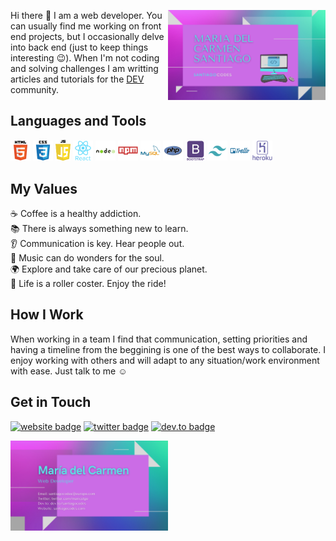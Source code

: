 <!--
**santiagocodes/santiagocodes** is a ✨ _special_ ✨ repository because its `README.md` (this file) appears on your GitHub profile.
# Maria del Carmen Santiago Betancourt - aka [santiagocodes](https://santiagocodes.com/)

Here are some ideas to get you started:

- 🔭 I’m currently working on ...
- 🌱 I’m currently learning ...
- 👯 I’m looking to collaborate on ...
- 🤔 I’m looking for help with ...
- 💬 Ask me about ...
- 📫 How to reach me: ...
- 😄 Pronouns: ...
- ⚡ Fun fact: ...

Icons: https://gist.github.com/rxaviers/7360908
Logo Icons: https://icon-icons.com/
-->

[<img align="right" width="50%" src="/images/github-card.png" alt="santiagocodes presentation card" />](https://santiagocodes.com/)

Hi there :wave: I am a web developer. You can usually find me working on front end projects, but I occasionally delve into back end (just to keep things interesting :wink:). When I'm not coding and solving challenges I am writting articles and tutorials for the [DEV](https://dev.to/santiagocodes) community. 

## Languages and Tools

<img width="32px" src="images/html-logo-icon.png" alt="HTML logo" /> <img width="32px" src="images/css-logo-icon.png" alt="CSS logo" /> <img width="24px" src="images/js-logo-icon.png" alt="Javascript JS logo" /> <img width="32px" src="images/react-logo-icon.png" alt="React logo" /> <img width="32px" src="images/nodejs-logo-icon.png" alt="Node logo" /> <img width="32px" src="images/npm-logo-icon.png" alt="NPM logo" /> <img width="32px" src="images/mysql-logo-icon.png" alt="MySQL logo" /> <img width="32px" src="images/php-logo-icon.png" alt="PHP logo" /> <img width="32px" src="images/bootstrap-logo-icon.png" alt="Bootstrap logo" /> <img width="32px" src="images/tailwind-logo-icon.png" alt="Tailwind logo" /> <img width="32px" src="images/trello-logo-icon.png" alt="Trello logo" /> <img width="32px" src="images/heroku-logo-icon.png" alt="Heroku logo" />

## My Values

:coffee: Coffee is a healthy addiction. <br />
:books: There is always something new to learn. <br />
:ear: Communication is key. Hear people out. <br />
:musical_note: Music can do wonders for the soul. <br />
:earth_africa: Explore and take care of our precious planet. <br />
:roller_coaster: Life is a roller coster. Enjoy the ride!

## How I Work

When working in a team I find that communication, setting priorities and having a timeline from the beggining is one of the best ways to collaborate. I enjoy working with others and will adapt to any situation/work environment with ease. Just talk to me :relaxed:

## Get in Touch

[![website badge](https://img.shields.io/badge/website-santiagocodes.com-blueviolet?style=flat)](https://santiagocodes.com)
[![twitter badge](https://img.shields.io/badge/twitter-@maricstgo-blue?style=flat&logo=twitter)](https://twitter.com/maricstgo)
[![dev.to badge](https://img.shields.io/badge/dev.to-santiagocodes-black?style=flat&logo=dev.to)](https://dev.to/santiagocodes)

<img align="left" width="50%" src="images/github-card-back.png" alt="santiagocodes presentation card contact info" />

<!-- <img width="16px" src="images/twitter-logo-icon.png" alt="Twitter logo" /> Twitter: [https://twitter.com/maricstgo](https://twitter.com/maricstgo) <br />
<img width="16px" src="images/dev-logo-icon.png" alt="Dev.to logo" /> Dev.to: [https://dev.to/santiagocodes](https://dev.to/santiagocodes) <br />
<img width="16px" src="images/linkedin-logo-icon.png" alt="Linkedin logo" /> LinkedIn: [https://www.linkedin.com/in/mc-santiago/](https://www.linkedin.com/in/mc-santiago/) <br />
-->



